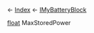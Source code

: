 ← [Index](Api-Index) ← [IMyBatteryBlock](Sandbox.ModAPI.Ingame.IMyBatteryBlock)

[float](System.Single) MaxStoredPower